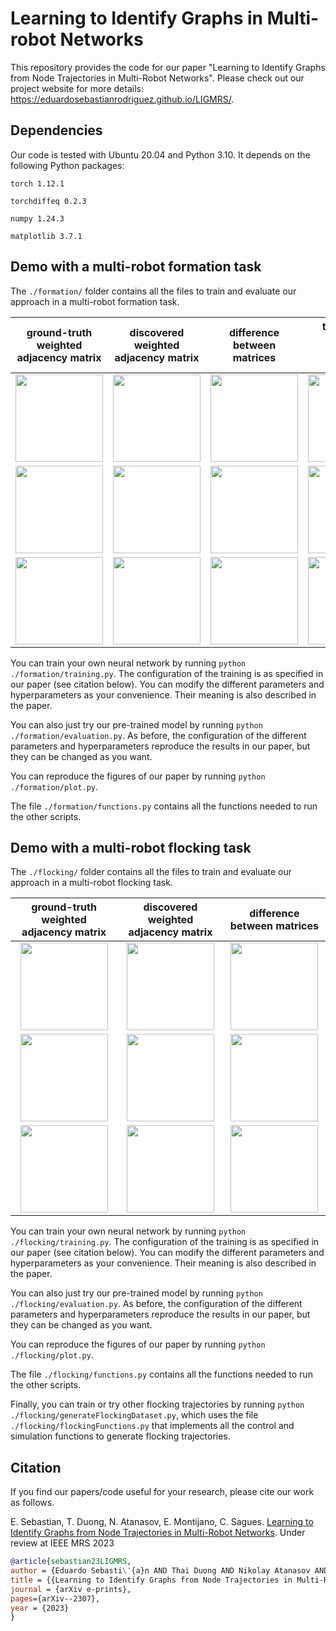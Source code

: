# Learning to Identify Graphs in Multi-robot Networks

This repository provides the code for our paper "Learning to Identify Graphs from Node Trajectories in Multi-Robot Networks". Please check out our project website for more details: https://eduardosebastianrodriguez.github.io/LIGMRS/.

## Dependencies

Our code is tested with Ubuntu 20.04 and Python 3.10. It depends on the following Python packages: 

```torch 1.12.1``` 

```torchdiffeq 0.2.3``` 

```numpy 1.24.3```

```matplotlib 3.7.1```

## Demo with a multi-robot formation task
The ```./formation/``` folder contains all the files to train and evaluate our approach in a multi-robot formation task.

|      ground-truth weighted adjacency matrix       |      discovered weighted adjacency matrix       | difference between matrices                     |       thresholded difference between matrices        |
|:-------------------------------------------------:|:-----------------------------------------------:|:---------------------------------------------------:|:----------------------------------------------------:|
| <img src="figs/ground_truth_20.png" height="140"> | <img src="figs/discovered_20.png" height="140"> | <img src="figs/difference_20.png" height="140"> | <img src="figs/bool_difference_20.png" height="140"> |  
| <img src="figs/ground_truth_40.png" height="140"> | <img src="figs/discovered_40.png" height="140"> | <img src="figs/difference_40.png" height="140"> | <img src="figs/bool_difference_40.png" height="140"> |  
| <img src="figs/ground_truth_60.png" height="140"> | <img src="figs/discovered_60.png" height="140"> | <img src="figs/difference_60.png" height="140"> | <img src="figs/bool_difference_60.png" height="140"> |  

You can train your own neural network by running ```python ./formation/training.py```. The configuration of the training is as specified in our paper (see citation below). You can modify the different parameters and hyperparameters as your convenience. Their meaning is also described in the paper.

You can also just try our pre-trained model by running ```python ./formation/evaluation.py```. As before, the configuration of the different parameters and hyperparameters reproduce the results in our paper, but they can be changed as you want.

You can reproduce the figures of our paper by running ```python ./formation/plot.py```.

The file ```./formation/functions.py``` contains all the functions needed to run the other scripts.

## Demo with a multi-robot flocking task
The ```./flocking/``` folder contains all the files to train and evaluate our approach in a multi-robot flocking task.

|      ground-truth weighted adjacency matrix      |      discovered weighted adjacency matrix      |          difference between matrices           |
|:------------------------------------------------:|:----------------------------------------------:|:----------------------------------------------:|
| <img src="figs/ground_truth_3.png" height="140"> | <img src="figs/discovered_3.png" height="140"> | <img src="figs/difference_3.png" height="140"> |  
| <img src="figs/ground_truth_2.png" height="140"> | <img src="figs/discovered_2.png" height="140"> | <img src="figs/difference_2.png" height="140"> |  
| <img src="figs/ground_truth_1.png" height="140"> | <img src="figs/discovered_1.png" height="140"> | <img src="figs/difference_1.png" height="140"> |

You can train your own neural network by running ```python ./flocking/training.py```. The configuration of the training is as specified in our paper (see citation below). You can modify the different parameters and hyperparameters as your convenience. Their meaning is also described in the paper.

You can also just try our pre-trained model by running ```python ./flocking/evaluation.py```. As before, the configuration of the different parameters and hyperparameters reproduce the results in our paper, but they can be changed as you want.

You can reproduce the figures of our paper by running ```python ./flocking/plot.py```.

The file ```./flocking/functions.py``` contains all the functions needed to run the other scripts.

Finally, you can train or try other flocking trajectories by running ```python ./flocking/generateFlockingDataset.py```, which uses the file ```./flocking/flockingFunctions.py``` that implements all the control and simulation functions to generate flocking trajectories.
## Citation
If you find our papers/code useful for your research, please cite our work as follows.

E. Sebastian, T. Duong, N. Atanasov, E. Montijano, C. Sagues. [Learning to Identify Graphs from Node Trajectories in Multi-Robot Networks](https://eduardosebastianrodriguez.github.io/LIGMRS/). Under review at IEEE MRS 2023

 ```bibtex
@article{sebastian23LIGMRS,
author = {Eduardo Sebasti\'{a}n AND Thai Duong AND Nikolay Atanasov AND Eduardo Montijano AND Carlos Sag\"{u}\'{e}s},
title = {{Learning to Identify Graphs from Node Trajectories in Multi-Robot Networks}},
journal = {arXiv e-prints},
pages={arXiv--2307},
year = {2023}
}
```
